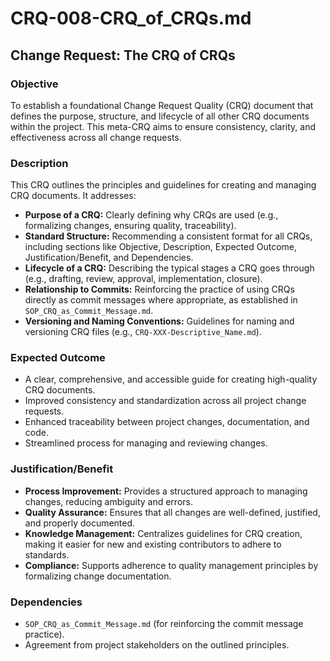 # CRQ-008-CRQ_of_CRQs.md

## Change Request: The CRQ of CRQs

### Objective

To establish a foundational Change Request Quality (CRQ) document that defines the purpose, structure, and lifecycle of all other CRQ documents within the project. This meta-CRQ aims to ensure consistency, clarity, and effectiveness across all change requests.

### Description

This CRQ outlines the principles and guidelines for creating and managing CRQ documents. It addresses:

*   **Purpose of a CRQ:** Clearly defining why CRQs are used (e.g., formalizing changes, ensuring quality, traceability).
*   **Standard Structure:** Recommending a consistent format for all CRQs, including sections like Objective, Description, Expected Outcome, Justification/Benefit, and Dependencies.
*   **Lifecycle of a CRQ:** Describing the typical stages a CRQ goes through (e.g., drafting, review, approval, implementation, closure).
*   **Relationship to Commits:** Reinforcing the practice of using CRQs directly as commit messages where appropriate, as established in `SOP_CRQ_as_Commit_Message.md`.
*   **Versioning and Naming Conventions:** Guidelines for naming and versioning CRQ files (e.g., `CRQ-XXX-Descriptive_Name.md`).

### Expected Outcome

*   A clear, comprehensive, and accessible guide for creating high-quality CRQ documents.
*   Improved consistency and standardization across all project change requests.
*   Enhanced traceability between project changes, documentation, and code.
*   Streamlined process for managing and reviewing changes.

### Justification/Benefit

*   **Process Improvement:** Provides a structured approach to managing changes, reducing ambiguity and errors.
*   **Quality Assurance:** Ensures that all changes are well-defined, justified, and properly documented.
*   **Knowledge Management:** Centralizes guidelines for CRQ creation, making it easier for new and existing contributors to adhere to standards.
*   **Compliance:** Supports adherence to quality management principles by formalizing change documentation.

### Dependencies

*   `SOP_CRQ_as_Commit_Message.md` (for reinforcing the commit message practice).
*   Agreement from project stakeholders on the outlined principles.
